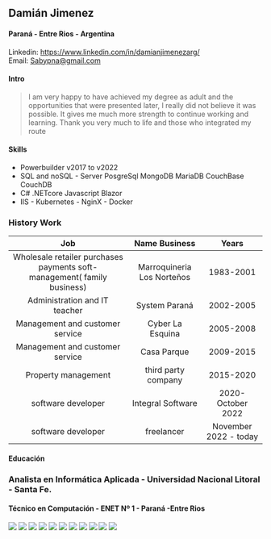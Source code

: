 ## Damián Jimenez
#### Paraná - Entre Rios - Argentina
Linkedin: https://www.linkedin.com/in/damianjimenezarg/  
Email: Sabypna@gmail.com
 #### Intro
> I am very happy to have achieved my degree as adult and the opportunities that were presented later, I really did not believe it was possible. It gives me much more strength to continue working and learning. Thank you very much to life and those who integrated my route

#### Skills

* Powerbuilder v2017 to v2022 
* SQL and noSQL - Server PosgreSql MongoDB MariaDB CouchBase CouchDB
* C# .NETcore  Javascript Blazor
* IIS  - Kubernetes - NginX - Docker


### History Work

|Job| Name Business | Years |
|:---:|:---:|:----:|
|Wholesale retailer purchases payments soft-management( family business) |Marroquineria Los Norteños|1983-2001|
|Administration and IT teacher |System Paraná |2002-2005|
|Management and customer service |Cyber La Esquina|2005-2008|
|Management and customer service|Casa Parque |2009-2015|
|Property management | third party company |2015-2020|
|software developer  | Integral Software |2020- October 2022 |
|software developer  | freelancer |November 2022 - today |
#### Educación

### Analista en Informática Aplicada - Universidad Nacional Litoral - Santa Fe.

#### Técnico en Computación - ENET Nº 1 - Paraná -Entre Rios

![](./files/titulo.png)
![](./files/SnomedCT.png)
![](./files/DoraSistemas.png)
![](./files/dotNet.png)
![](./files/EFyLinq.png)
![](./files/Javascript.png)
![](./files/MVC.png)
![](./files/webapic.png)
![](./files/r.jpg)
![](./files/sql.jpg)
![](./files/html_css.jpg)

